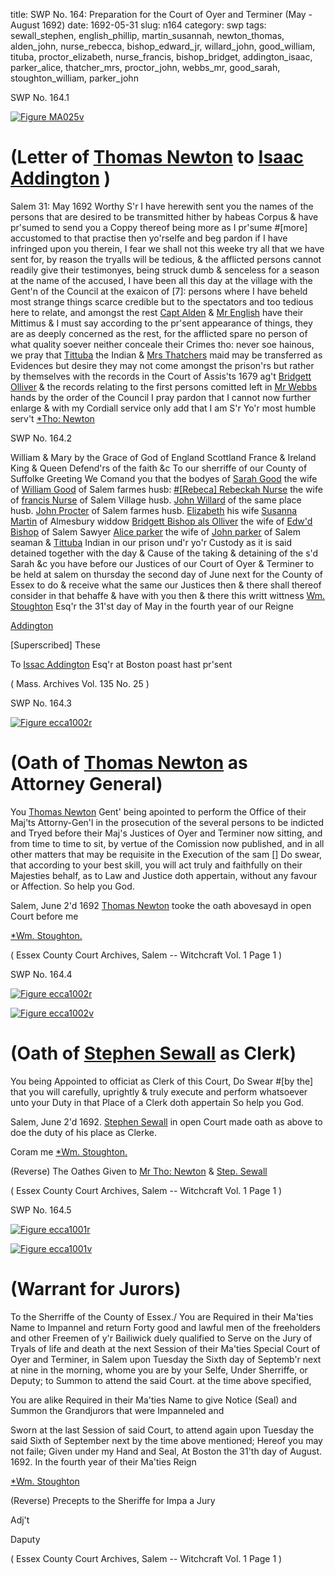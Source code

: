 title: SWP No. 164: Preparation for the Court of Oyer and Terminer (May - August 1692)
date: 1692-05-31
slug: n164
category: swp
tags: sewall_stephen, english_phillip, martin_susannah, newton_thomas, alden_john, nurse_rebecca, bishop_edward_jr, willard_john, good_william, tituba, proctor_elizabeth, nurse_francis, bishop_bridget, addington_isaac, parker_alice, thatcher_mrs, proctor_john, webbs_mr, good_sarah, stoughton_william, parker_john




<div markdown class="doc" id="n164.1">

<div class="doc_id">SWP No. 164.1</div>


<span markdown class="figure">[![Figure MA025v](archives/MA135/small/MA025v.jpg)](archives/MA135/large/MA025v.jpg)</span>

# (Letter of [Thomas Newton](/tag/newton_thomas.html) to [Isaac Addington](/tag/addington_isaac.html) )
Salem  31: May 1692  Worthy S'r 
I have herewith sent you the names of the persons that are desired to be transmitted hither by habeas Corpus & have pr'sumed to send you a Coppy thereof being more as I pr'sume #[more] accustomed to that practise then yo'rselfe and beg pardon if I have infringed upon you therein, I fear we shall not this weeke try all that we have sent for, by reason the tryalls will be tedious, & the afflicted persons cannot readily give their testimonyes, being struck dumb & senceless for a season at the name of the accused, I have been all this day at the village with the Gent'n of the Council at the exaicon of [7]: persons where I have beheld most strange things scarce credible but to the spectators and too tedious here to relate, and amongst the rest [Capt Alden](/tag/alden_john.html) & [Mr English](/tag/english_phillip.html) have their Mittimus & I must say according to the pr'sent appearance of things, they are as deeply concerned as the rest, for the afflicted spare no person of what quality soever neither conceale their Crimes tho: never soe hainous, we pray that [Tittuba](/tag/tituba.html) the Indian & [Mrs Thatchers](/tag/thatcher_mrs.html) maid may be transferred as Evidences but desire they may not come amongst the prison'rs but rather by themselves with the records in the Court of Assis'ts 1679 ag't [Bridgett Olliver](/tag/bishop_bridget.html) & the records relating to the first persons comitted left in [Mr Webbs](/tag/webbs_mr.html) hands by the order of the Council I pray pardon that I cannot now further enlarge & with my Cordiall service only add that I am
S'r Yo'r most humble serv't  [*Tho: Newton](/tag/newton_thomas.html)   

</div>



<div markdown class="doc" id="n164.2">

<div class="doc_id">SWP No. 164.2</div>


William & Mary by the Grace of God of England Scottland France & Ireland King & Queen Defend'rs of the faith &c To our sherriffe of our County of Suffolke Greeting We Comand you that the bodyes of [Sarah Good](/tag/good_sarah.html) the wife of [William Good](/tag/good_william.html) of Salem farmes husb: [#[Rebeca] Rebeckah Nurse](/tag/nurse_rebecca.html) the wife of [francis Nurse](/tag/nurse_francis.html) of Salem Village husb. [John Willard](/tag/willard_john.html) of the same place husb. [John Procter](/tag/proctor_john.html) of Salem farmes husb. [Elizabeth](/tag/proctor_elizabeth.html) his wife [Susanna Martin](/tag/martin_susannah.html) of Almesbury widdow [Bridgett Bishop als Olliver](/tag/bishop_bridget.html) the wife of [Edw'd Bishop](/tag/bishop_edward_jr.html) of Salem Sawyer [Alice parker](/tag/parker_alice.html) the wife of [John parker](/tag/parker_john.html) of Salem seaman & [Tittuba](/tag/tituba.html) Indian in our prison und'r yo'r Custody as it is said detained together with the day & Cause of the taking & detaining of the s'd Sarah &c you have before our Justices of our Court of Oyer & Terminer to be held at salem on thursday the second day of June next for the County of Essex to do & receive what the same our Justices then & there shall thereof consider in that behaffe & have with you then & there this writt wittness [Wm. Stoughton](/tag/stoughton_william.html) Esq'r the 31'st day of May in the fourth year of our Reigne

[Addington](/tag/addington_isaac.html)

[Superscribed] These 

To [Issac Addington](/tag/addington_isaac.html) Esq'r at Boston poast hast pr'sent

( Mass. Archives Vol. 135 No. 25 )


</div>



<div markdown class="doc" id="n164.3">

<div class="doc_id">SWP No. 164.3</div>


<span markdown class="figure">[![Figure ecca1002r](archives/ecca/thumb/ecca1002r.jpg)](archives/ecca/large/ecca1002r.jpg)</span>

# (Oath of [Thomas Newton](/tag/newton_thomas.html) as Attorney General)

You [Thomas Newton](/tag/newton_thomas.html) Gent' being apointed to perform the Office of their Maj'ts Attorny-Gen'l in the prosecution of the several persons to be indicted and Tryed before their Maj's Justices of Oyer and Terminer now sitting, and from time to time to sit, by vertue of the Comission now published, and in all other matters that may be requisite in the Execution of the sam [] Do swear, that according to your best skill, you will act truly and faithfully on their Majesties behalf, as to Law and Justice doth appertain, without any favour or Affection. So help you God.

Salem, June 2'd 1692 [Thomas Newton](/tag/newton_thomas.html) tooke the oath abovesayd in open Court before me

[*Wm. Stoughton.](/tag/stoughton_william.html)

( Essex County Court Archives, Salem -- Witchcraft Vol. 1 Page 1 )


</div>



<div markdown class="doc" id="n164.4">

<div class="doc_id">SWP No. 164.4</div>


<span markdown class="figure">[![Figure ecca1002r](archives/ecca/thumb/ecca1002r.jpg)](archives/ecca/large/ecca1002r.jpg)</span>

<span markdown class="figure">[![Figure ecca1002v](archives/ecca/thumb/ecca1002v.jpg)](archives/ecca/large/ecca1002v.jpg)</span>

# (Oath of [Stephen Sewall](/tag/sewall_stephen.html) as Clerk)

You being Appointed to officiat as Clerk of this Court, Do Swear #[by the] that you will carefully, uprightly & truly execute and perform whatsoever unto your Duty in that Place of a Clerk doth appertain So help you God. 

Salem, June 2'd 1692. [Stephen Sewall](/tag/sewall_stephen.html) in open Court made oath as above to doe the duty of his place as Clerke.

Coram me [*Wm. Stoughton.](/tag/stoughton_william.html)

(Reverse) The Oathes Given to [Mr Tho: Newton](/tag/newton_thomas.html) & [Step. Sewall](/tag/sewall_stephen.html)

( Essex County Court Archives, Salem -- Witchcraft Vol. 1 Page 1 )


</div>



<div markdown class="doc" id="n164.5">

<div class="doc_id">SWP No. 164.5</div>


<span markdown class="figure">[![Figure ecca1001r](archives/ecca/thumb/ecca1001r.jpg)](archives/ecca/large/ecca1001r.jpg)</span>

<span markdown class="figure">[![Figure ecca1001v](archives/ecca/thumb/ecca1001v.jpg)](archives/ecca/large/ecca1001v.jpg)</span>

# (Warrant for Jurors) 
To the Sherriffe of the County of Essex./ 
You are Required in their Ma'ties Name to Impannel and return Forty good and lawful men of the freeholders and other Freemen of y'r Bailiwick duely qualified to Serve on the Jury of Tryals of life and death at the next Session of their Ma'ties Special Court of Oyer and Terminer, in Salem upon Tuesday the Sixth day of Septemb'r next at nine in the morning, whome you are by your Selfe, Under Sherriffe, or Deputy; to Summon to attend the said Court. at the time above specified, 

You are alike Required in their Ma'ties Name to give Notice (Seal) and Summon the Grandjurors that were Impanneled and 

Sworn at the last Session of said Court, to attend again upon Tuesday the said Sixth of September next by the time above mentioned;  Hereof you may not faile; Given under my Hand and Seal, At Boston the 31'th day of August. 1692. In the fourth year of their Ma'ties Reign

[*Wm. Stoughton](/tag/stoughton_william.html)

(Reverse) Precepts to the Sheriffe for Impa a Jury 

Adj't 

Daputy 

( Essex County Court Archives, Salem -- Witchcraft Vol. 1 Page 1 )


</div>

